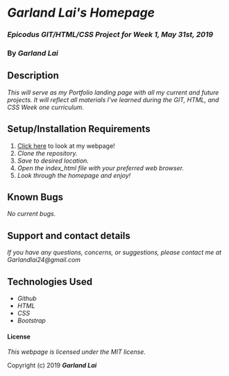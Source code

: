 # _Garland Lai's Homepage_

### _Epicodus GIT/HTML/CSS Project for Week 1, May 31st, 2019_

### By _*Garland Lai*_

## Description

_This will serve as my Portfolio landing page with all my current and future projects. It will reflect all materials I've learned during the GIT, HTML, and CSS Week one curriculum._

## Setup/Installation Requirements

1. [Click here](https://github.com/GarlandLai/Garland-project-1.git) to look at my webpage!
2. _Clone the repository._
3. _Save to desired location._
4. _Open the index_html file with your preferred web browser._
5. _Look through the homepage and enjoy!_

## Known Bugs

_No current bugs._

## Support and contact details

_If you have any questions, concerns, or suggestions, please contact me at Garlandlai24@gmail.com_

## Technologies Used

* _Github_
* _HTML_
* _CSS_
* _Bootstrap_

#### License

*This webpage is licensed under the MIT license.*

Copyright (c) 2019 **_Garland Lai_**
